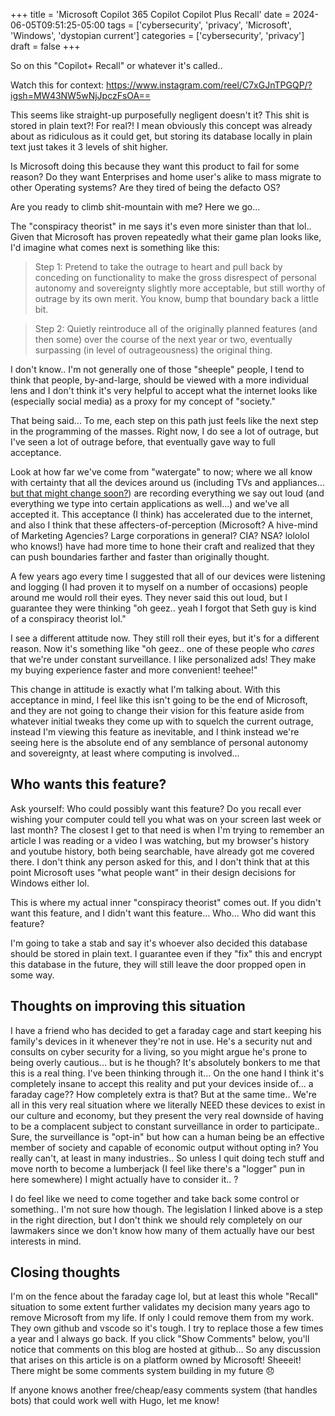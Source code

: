 +++
title = 'Microsoft Copilot 365 Copilot Copilot Plus Recall'
date = 2024-06-05T09:51:25-05:00
tags = ['cybersecurity', 'privacy', 'Microsoft', 'Windows', 'dystopian current']
categories = ['cybersecurity', 'privacy']
draft = false
+++

So on this "Copilot+ Recall" or whatever it's called..

Watch this for context: https://www.instagram.com/reel/C7xGJnTPGQP/?igsh=MW43NW5wNjJpczFsOA==

This seems like straight-up purposefully negligent doesn't it? This shit is stored in plain text?! For real?! I mean obviously this concept was already about as ridiculous as it could get, but storing its database locally in plain text just takes it 3 levels of shit higher.

Is Microsoft doing this because they want this product to fail for some reason? Do they want Enterprises and home user's alike to mass migrate to other Operating systems? Are they tired of being the defacto OS?

Are you ready to climb shit-mountain with me? Here we go...

The "conspiracy theorist" in me says it's even more sinister than that lol.. Given that Microsoft has proven repeatedly what their game plan looks like, I'd imagine what comes next is something like this:

>Step 1: Pretend to take the outrage to heart and pull back by conceding on functionality to make the gross disrespect of personal autonomy and sovereignty slightly more acceptable, but still worthy of outrage by its own merit. You know, bump that boundary back a little bit.

>Step 2: Quietly reintroduce all of the originally planned features (and then some) over the course of the next year or two, eventually surpassing (in level of outrageousness) the original thing.

I don't know.. I'm not generally one of those "sheeple" people, I tend to think that people, by-and-large, should be viewed with a more individual lens and I don't think it's very helpful to accept what the internet looks like (especially social media) as a proxy for my concept of "society."

That being said... To me, each step on this path just feels like the next step in the programming of the masses. Right now, I do see a lot of outrage, but I've seen a lot of outrage before, that eventually gave way to full acceptance.

Look at how far we've come from "watergate" to now; where we all know with certainty that all the devices around us (including TVs and appliances... [but that might change soon?][privacy]) are recording everything we say out loud (and everything we type into certain applications as well...) and we've all accepted it. This acceptance (I think) has accelerated due to the internet, and also I think that these affecters-of-perception (Microsoft? A hive-mind of Marketing Agencies? Large corporations in general? CIA? NSA? lololol who knows!) have had more time to hone their craft and realized that they can push boundaries farther and faster than originally thought.

A few years ago every time I suggested that all of our devices were listening and logging (I had proven it to myself on a number of occasions) people around me would roll their eyes. They never said this out loud, but I guarantee they were thinking "oh geez.. yeah I forgot that Seth guy is kind of a conspiracy theorist lol."

I see a different attitude now. They still roll their eyes, but it's for a different reason. Now it's something like "oh geez.. one of these people who _cares_ that we're under constant surveillance. I like personalized ads! They make my buying experience faster and more convenient! teehee!"

This change in attitude is exactly what I'm talking about. With this acceptance in mind, I feel like this isn't going to be the end of Microsoft, and they are not going to change their vision for this feature aside from whatever initial tweaks they come up with to squelch the current outrage, instead I'm viewing this feature as inevitable, and I think instead we're seeing here is the absolute end of any semblance of personal autonomy and sovereignty, at least where computing is involved...

## Who wants this feature?

Ask yourself: Who could possibly want this feature? Do you recall ever wishing your computer could tell you what was on your screen last week or last month? The closest I get to that need is when I'm trying to remember an article I was reading or a video I was watching, but my browser's history and youtube history, both being searchable, have already got me covered there. I don't think any person asked for this, and I don't think that at this point Microsoft uses "what people want" in their design decisions for Windows either lol.

This is where my actual inner "conspiracy theorist" comes out. If you didn't want this feature, and I didn't want this feature... Who... Who did want this feature?

I'm going to take a stab and say it's whoever also decided this database should be stored in plain text. I guarantee even if they "fix" this and encrypt this database in the future, they will still leave the door propped open in some way.

## Thoughts on improving this situation

I have a friend who has decided to get a faraday cage and start keeping his family's devices in it whenever they're not in use. He's a security nut and consults on cyber security for a living, so you might argue he's prone to being overly cautious... but is he though? It's absolutely bonkers to me that this is a real thing. I've been thinking through it... On the one hand I think it's completely insane to accept this reality and put your devices inside of... a faraday cage?? How completely extra is that? But at the same time.. We're all in this very real situation where we literally NEED these devices to exist in our culture and economy, but they present the very real downside of having to be a complacent subject to constant surveillance in order to participate.. Sure, the surveillance is "opt-in" but how can a human being be an effective member of society and capable of economic output without opting in? You really can't, at least in many industries.. So unless I quit doing tech stuff and move north to become a lumberjack (I feel like there's a "logger" pun in here somewhere) I might actually have to consider it.. ?

I do feel like we need to come together and take back some control or something.. I'm not sure how though. The legislation I linked above is a step in the right direction, but I don't think we should rely completely on our lawmakers since we don't know how many of them actually have our best interests in mind.

## Closing thoughts

I'm on the fence about the faraday cage lol, but at least this whole "Recall" situation to some extent further validates my decision many years ago to remove Microsoft from my life. If only I could remove them from my work. They own github and vscode so it's tough. I try to replace those a few times a year and I always go back. If you click "Show Comments" below, you'll notice that comments on this blog are hosted at github... So any discussion that arises on this article is on a platform owned by Microsoft! Sheeeit! There might be some comments system building in my future 😞

If anyone knows another free/cheap/easy comments system (that handles bots) that could work well with Hugo, let me know!

[privacy]: https://www.commerce.senate.gov/2023/7/smart-devices-appliances-with-hidden-microphones-cameras-must-be-disclosed-to-consumers
